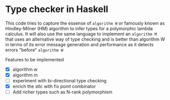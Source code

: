 Type checker in Haskell
====

This code tries to capture the essense of `algorithm W` or famously known
as Hindley-Milner (HM) algorithm to infer types for a 
polymorphic lambda calculus. It will also use the
same language to implement an `algorithm M` that uses an alternative
way of type checking and is better than algorithm W in terms of its
error message generation and performance as it detects errors "before"
`algorithm W`

Features to be implemented
- [x] algorithm w
- [x] algorithm m
- [ ] experiment with bi-directional type checking
- [x] enrich the stlc with fix point combinator
- [ ] Add richer types such as N-rank polymorphism
